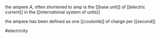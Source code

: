 the ampere $A$, often shortened to amp is the [[base unit]] of [[electric current]] in the [[international system of units]]

the ampere has been defined as one [[coulomb]] of charge per [[second]]

#electricity
